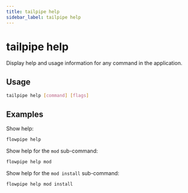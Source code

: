```yaml
---
title: tailpipe help
sidebar_label: tailpipe help
---
```


# tailpipe help
Display help and usage information for any command in the application.

## Usage
```bash
tailpipe help [command] [flags]
```

## Examples
Show help:
```bash
flowpipe help 
```
Show help for the `mod` sub-command:
```bash
flowpipe help mod
```
Show help for the `mod install` sub-command:
```bash
flowpipe help mod install
```
